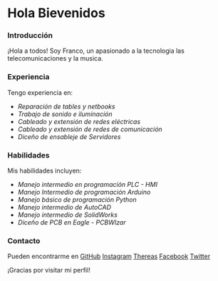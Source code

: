 # Hola Bievenidos

### Introducción
¡Hola a todos! Soy Franco, un apasionado a la tecnologia las telecomunicaciones y la musica.

### Experiencia
Tengo experiencia en:

- *Reparación de tables y netbooks*
- *Trabajo de sonido e iluminación*
- *Cableado y extensión de redes eléctricas*
- *Cableado y extensión de redes de comunicación*
- *Diceño de ensableje de Servidores*

### Habilidades
Mis habilidades incluyen:

- *Manejo intermedio en programación PLC - HMI*
- *Manejo Intermedio de programación Arduino*
- *Manejo básico de programación Python*
- *Manejo intermedio de AutoCAD*
- *Manejo intermedio de SolidWorks*
- *Diceño de PCB en Eagle - PCBWIzar*

### Contacto
Pueden encontrarme en 
 [GitHub](https://github.com/Nogui3628)
 [Instagram](https://www.instagram.com/noguifran?igsh=ZGNjOWZkYTE3MQ==)
 [Thereas](https://www.threads.net/@noguifran)
 [Facebook](https://www.facebook.com/FrancoNogui3695?mibextid=ZbWKwL)
 [Twitter](https://twitter.com/Nogi95844250?s=09)

¡Gracias por visitar mi perfil!

